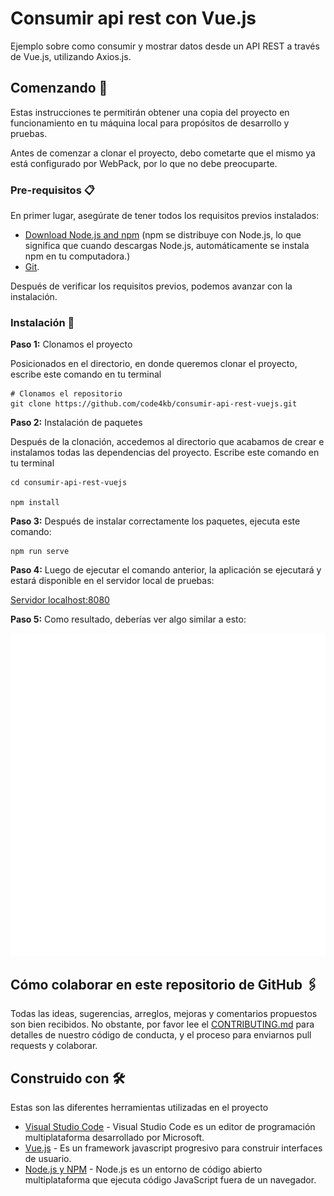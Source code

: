# Consumir api rest con Vue.js

Ejemplo sobre como consumir y mostrar datos desde un API REST a través de Vue.js, utilizando Axios.js. 


## Comenzando 🚀

Estas instrucciones te permitirán obtener una copia del proyecto en funcionamiento en tu máquina local para propósitos de desarrollo y pruebas.

Antes de comenzar a clonar el proyecto, debo cometarte que el mismo ya está configurado por WebPack, por lo que no debe preocuparte.


### Pre-requisitos 📋

En primer lugar, asegúrate de tener todos los requisitos previos instalados:

- [Download Node.js and npm](https://nodejs.org/en/download/) (npm se distribuye con Node.js, lo que significa que cuando descargas Node.js, automáticamente se instala npm en tu computadora.)
- [Git](https://git-scm.com/).

Después de verificar los requisitos previos, podemos avanzar con la instalación.

### Instalación 🔧

**Paso 1:** Clonamos el proyecto

Posicionados en el directorio, en donde queremos clonar el proyecto, escribe este comando en tu terminal

```
# Clonamos el repositorio
git clone https://github.com/code4kb/consumir-api-rest-vuejs.git

```

**Paso 2:**  Instalación de paquetes

Después de la clonación, accedemos al directorio que acabamos de crear e instalamos todas las dependencias del proyecto. Escribe este comando en tu terminal

```
cd consumir-api-rest-vuejs

npm install
```

**Paso 3:** Después de instalar correctamente los paquetes, ejecuta este comando:

```
npm run serve

```

**Paso 4:** Luego de ejecutar el comando anterior, la aplicación se ejecutará y estará disponible en el servidor local de pruebas:

[Servidor localhost:8080](http://localhost:8080)


**Paso 5:** Como resultado, deberías ver algo similar a esto:



![GitHub repo](https://raw.githubusercontent.com/code4kb/consumir-api-rest-vuejs/master/src/assets/repo_github_vue.gif "Repo")


## Cómo colaborar en este repositorio de GitHub 🖇️

Todas las ideas, sugerencias, arreglos, mejoras y comentarios propuestos son bien recibidos. No obstante, por favor lee el [CONTRIBUTING.md](https://github.com/code4kb/consumir-api-rest-vuejs/blob/master/CONTRIBUTING.md) para detalles de nuestro código de conducta, y el proceso para enviarnos pull requests y colaborar.


## Construido con 🛠️

Estas son las diferentes herramientas utilizadas en el proyecto

* [Visual Studio Code](https://code.visualstudio.com/) - Visual Studio Code es un editor de programación multiplataforma desarrollado por Microsoft.
* [Vue.js](https://vuejs.org/) - Es un framework javascript progresivo para construir interfaces de usuario.
* [Node.js y NPM](https://nodejs.org/es/) - Node.js es un entorno de código abierto multiplataforma que ejecuta código JavaScript fuera de un navegador.
